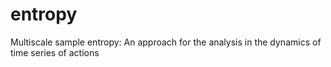 # entropy
Multiscale sample entropy: An approach for the analysis in the dynamics of time series of actions
